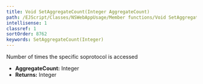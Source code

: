 ```yaml
---
title: Void SetAggregateCount(Integer AggregateCount)
path: /EJScript/Classes/NSWebAppUsage/Member functions/Void SetAggregateCount(Integer p_0)
intellisense: 1
classref: 1
sortOrder: 8762
keywords: SetAggregateCount(Integer)
---
```



Number of times the specific soprotocol is accessed



* **AggregateCount:** Integer
* **Returns:** Integer


